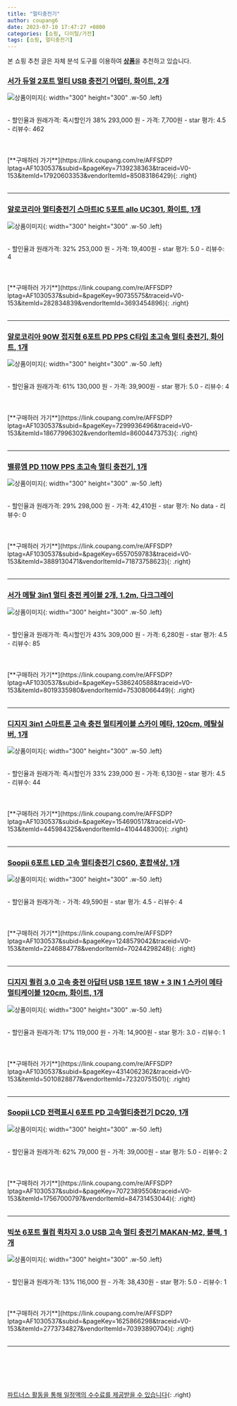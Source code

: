 ```yaml
---
title: "멀티충전기"
author: coupang6
date: 2023-07-10 17:47:27 +0800
categories: [쇼핑, 디이털/가전]
tags: [쇼핑, 멀티충전기]
---
```


본 쇼핑 추천 글은 자체 분석 도구를 이용하여 [**상품**](https://link.coupang.com/a/bao1ui)을 추천하고 있습니다.

### [서가 듀얼 2포트 멀티 USB 충전기 어댑터, 화이트, 2개](https://link.coupang.com/re/AFFSDP?lptag=AF1030537&subid=&pageKey=7139238363&traceid=V0-153&itemId=17920603353&vendorItemId=85083186429)

![상품이미지](https://thumbnail10.coupangcdn.com/thumbnails/remote/230x230ex/image/retail/images/4610108218655026-25a559a0-9e0b-4d97-bc4c-44aed64e672f.jpg){: width="300" height="300" .w-50 .left}


<br>
- 할인율과 원래가격: 즉시할인가 38%  293,000   원
- 가격: 7,700원
- star 평가: 4.5
- 리뷰수: 462
<br>
<br>
<br>
<br>
[**구매하러 가기**](https://link.coupang.com/re/AFFSDP?lptag=AF1030537&subid=&pageKey=7139238363&traceid=V0-153&itemId=17920603353&vendorItemId=85083186429){: .right}
<br>
<br>

---

### [알로코리아 멀티충전기 스마트IC 5포트 allo UC301, 화이트, 1개](https://link.coupang.com/re/AFFSDP?lptag=AF1030537&subid=&pageKey=90735575&traceid=V0-153&itemId=282834839&vendorItemId=3693454896)

![상품이미지](https://thumbnail10.coupangcdn.com/thumbnails/remote/230x230ex/image/retail/images/3151967736510893-76b2a644-f570-4205-8cdf-0779a3811787.jpg){: width="300" height="300" .w-50 .left}


<br>
- 할인율과 원래가격: 32%  253,000   원
- 가격: 19,400원
- star 평가: 5.0
- 리뷰수: 4
<br>
<br>
<br>
<br>
[**구매하러 가기**](https://link.coupang.com/re/AFFSDP?lptag=AF1030537&subid=&pageKey=90735575&traceid=V0-153&itemId=282834839&vendorItemId=3693454896){: .right}
<br>
<br>

---

### [알로코리아 90W 접지형 6포트 PD PPS C타입 초고속 멀티 충전기, 화이트, 1개](https://link.coupang.com/re/AFFSDP?lptag=AF1030537&subid=&pageKey=7299936496&traceid=V0-153&itemId=18677996302&vendorItemId=86004473753)

![상품이미지](https://thumbnail10.coupangcdn.com/thumbnails/remote/230x230ex/image/retail/images/2023/05/18/14/8/d155669b-6fa5-4064-a7b1-6e124e295fb0.jpg){: width="300" height="300" .w-50 .left}


<br>
- 할인율과 원래가격: 61%  130,000   원
- 가격: 39,900원
- star 평가: 5.0
- 리뷰수: 4
<br>
<br>
<br>
<br>
[**구매하러 가기**](https://link.coupang.com/re/AFFSDP?lptag=AF1030537&subid=&pageKey=7299936496&traceid=V0-153&itemId=18677996302&vendorItemId=86004473753){: .right}
<br>
<br>

---

### [밸류엠 PD 110W PPS 초고속 멀티 충전기, 1개](https://link.coupang.com/re/AFFSDP?lptag=AF1030537&subid=&pageKey=6557059783&traceid=V0-153&itemId=3889130471&vendorItemId=71873758623)

![상품이미지](https://thumbnail10.coupangcdn.com/thumbnails/remote/230x230ex/image/retail/images/1651687283623407-bc0ab27c-ec91-4316-abcf-7e13886be945.jpg){: width="300" height="300" .w-50 .left}


<br>
- 할인율과 원래가격: 29%  298,000   원
- 가격: 42,410원
- star 평가: No data
- 리뷰수: 0
<br>
<br>
<br>
<br>
[**구매하러 가기**](https://link.coupang.com/re/AFFSDP?lptag=AF1030537&subid=&pageKey=6557059783&traceid=V0-153&itemId=3889130471&vendorItemId=71873758623){: .right}
<br>
<br>

---

### [서가 메탈 3in1 멀티 충전 케이블 2개, 1.2m, 다크그레이](https://link.coupang.com/re/AFFSDP?lptag=AF1030537&subid=&pageKey=5386240588&traceid=V0-153&itemId=8019335980&vendorItemId=75308066449)

![상품이미지](https://thumbnail6.coupangcdn.com/thumbnails/remote/230x230ex/image/retail/images/1776795760247693-5d0c1f57-7783-4402-bb2b-22fd3d9026e5.jpg){: width="300" height="300" .w-50 .left}


<br>
- 할인율과 원래가격: 즉시할인가 43%  309,000   원
- 가격: 6,280원
- star 평가: 4.5
- 리뷰수: 85
<br>
<br>
<br>
<br>
[**구매하러 가기**](https://link.coupang.com/re/AFFSDP?lptag=AF1030537&subid=&pageKey=5386240588&traceid=V0-153&itemId=8019335980&vendorItemId=75308066449){: .right}
<br>
<br>

---

### [디지지 3in1 스마트폰 고속 충전 멀티케이블 스카이 메타, 120cm, 메탈실버, 1개](https://link.coupang.com/re/AFFSDP?lptag=AF1030537&subid=&pageKey=154690517&traceid=V0-153&itemId=445984325&vendorItemId=4104448300)

![상품이미지](https://thumbnail10.coupangcdn.com/thumbnails/remote/230x230ex/image/retail/images/8502505995735819-a514ad35-35ba-43ce-89fe-ad6ef1f88e99.jpg){: width="300" height="300" .w-50 .left}


<br>
- 할인율과 원래가격: 즉시할인가 33%  239,000   원
- 가격: 6,130원
- star 평가: 4.5
- 리뷰수: 44
<br>
<br>
<br>
<br>
[**구매하러 가기**](https://link.coupang.com/re/AFFSDP?lptag=AF1030537&subid=&pageKey=154690517&traceid=V0-153&itemId=445984325&vendorItemId=4104448300){: .right}
<br>
<br>

---

### [Soopii 6포트 LED 고속 멀티충전기 CS60, 혼합색상, 1개](https://link.coupang.com/re/AFFSDP?lptag=AF1030537&subid=&pageKey=1248579042&traceid=V0-153&itemId=2246884778&vendorItemId=70244298248)

![상품이미지](https://thumbnail10.coupangcdn.com/thumbnails/remote/230x230ex/image/retail/images/2435703369689802-00d3e230-de39-466e-b46f-e76f4144cfcd.jpg){: width="300" height="300" .w-50 .left}


<br>
- 할인율과 원래가격: 
- 가격: 49,590원
- star 평가: 4.5
- 리뷰수: 4
<br>
<br>
<br>
<br>
[**구매하러 가기**](https://link.coupang.com/re/AFFSDP?lptag=AF1030537&subid=&pageKey=1248579042&traceid=V0-153&itemId=2246884778&vendorItemId=70244298248){: .right}
<br>
<br>

---

### [디지지 퀼컴 3.0 고속 충전 아답터 USB 1포트 18W + 3 IN 1 스카이 메타 멀티케이블 120cm, 화이트, 1개](https://link.coupang.com/re/AFFSDP?lptag=AF1030537&subid=&pageKey=4314062362&traceid=V0-153&itemId=5010828877&vendorItemId=72320751501)

![상품이미지](https://thumbnail7.coupangcdn.com/thumbnails/remote/230x230ex/image/retail/images/8404249885307986-5eb7e3d6-89e9-46a1-87ae-a32337fc8c45.jpg){: width="300" height="300" .w-50 .left}


<br>
- 할인율과 원래가격: 17%  119,000   원
- 가격: 14,900원
- star 평가: 3.0
- 리뷰수: 1
<br>
<br>
<br>
<br>
[**구매하러 가기**](https://link.coupang.com/re/AFFSDP?lptag=AF1030537&subid=&pageKey=4314062362&traceid=V0-153&itemId=5010828877&vendorItemId=72320751501){: .right}
<br>
<br>

---

### [Soopii LCD 전력표시 6포트 PD 고속멀티충전기 DC20, 1개](https://link.coupang.com/re/AFFSDP?lptag=AF1030537&subid=&pageKey=7072389550&traceid=V0-153&itemId=17567000797&vendorItemId=84731453044)

![상품이미지](https://thumbnail6.coupangcdn.com/thumbnails/remote/230x230ex/image/vendor_inventory/1084/977a41b59ce4aa4bd692f9e7cf9ef8d5d84b23b0fc69a3aa5b13348d167c.jpg){: width="300" height="300" .w-50 .left}


<br>
- 할인율과 원래가격: 62%  79,000   원
- 가격: 39,000원
- star 평가: 5.0
- 리뷰수: 2
<br>
<br>
<br>
<br>
[**구매하러 가기**](https://link.coupang.com/re/AFFSDP?lptag=AF1030537&subid=&pageKey=7072389550&traceid=V0-153&itemId=17567000797&vendorItemId=84731453044){: .right}
<br>
<br>

---

### [빅쏘 6포트 퀄컴 퀵차지 3.0 USB 고속 멀티 충전기 MAKAN-M2, 블랙, 1개](https://link.coupang.com/re/AFFSDP?lptag=AF1030537&subid=&pageKey=1625866298&traceid=V0-153&itemId=2773734827&vendorItemId=70393890704)

![상품이미지](https://thumbnail10.coupangcdn.com/thumbnails/remote/230x230ex/image/retail/images/83355194550228-37f4bd7d-eaac-4876-9f53-df9eff4a5538.jpg){: width="300" height="300" .w-50 .left}


<br>
- 할인율과 원래가격: 13%  116,000   원
- 가격: 38,430원
- star 평가: 5.0
- 리뷰수: 1
<br>
<br>
<br>
<br>
[**구매하러 가기**](https://link.coupang.com/re/AFFSDP?lptag=AF1030537&subid=&pageKey=1625866298&traceid=V0-153&itemId=2773734827&vendorItemId=70393890704){: .right}
<br>
<br>

---
<br><br><br><br><br> [파트너스 활동을 통해 일정액의 수수료를 제공받을 수 있습니다](https://link.coupang.com/a/bao1ui){: .right}
